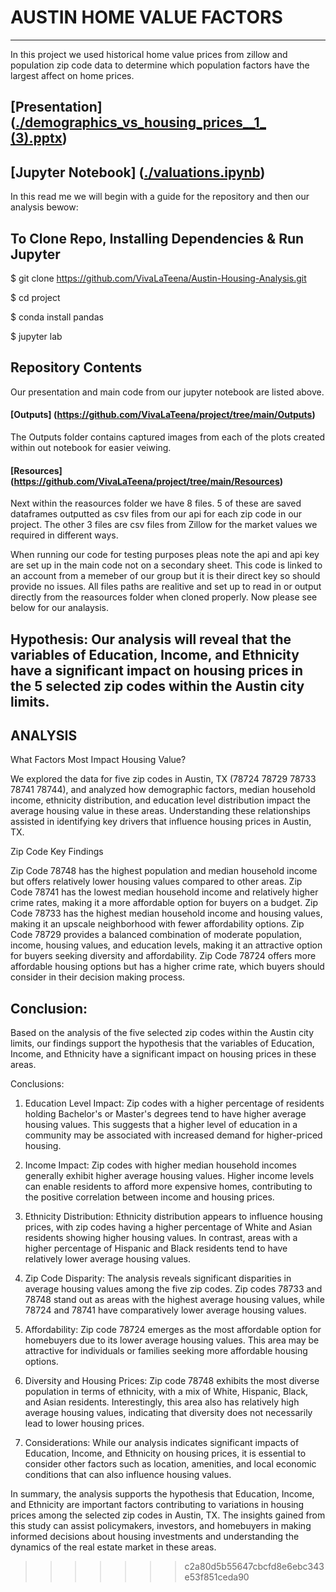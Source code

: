 # AUSTIN HOME VALUE FACTORS
<hr>
In this project we used historical home value prices from zillow and population zip code data to determine which population factors have the largest affect on home prices.

## [Presentation] ([./demographics_vs_housing_prices__1_ (3).pptx](https://github.com/VivaLaTeena/project/blob/main/demographics_vs_housing_prices__1_%20(3).pptx))

## [Jupyter Notebook] ([./valuations.ipynb](https://github.com/VivaLaTeena/project/blob/main/valuations.ipynb))

In this read me we will begin with a guide for the repository and then our analysis bewow: 

## To Clone Repo, Installing Dependencies & Run Jupyter

$ git clone https://github.com/VivaLaTeena/Austin-Housing-Analysis.git   

$ cd project   

$ conda install pandas   

$ jupyter lab

## Repository Contents

Our presentation and main code from our jupyter notebook are listed above.

#### [Outputs] (https://github.com/VivaLaTeena/project/tree/main/Outputs)
The Outputs folder contains captured images from each of the plots created within out notebook for easier veiwing.

#### [Resources] (https://github.com/VivaLaTeena/project/tree/main/Resources)
Next within the reasources folder we have 8 files. 5 of these are saved dataframes outputted as csv files from our api for each zip code in our project. The other 3 files are csv files from Zillow for the market values we required in different ways.

When running our code for testing purposes pleas note the api and api key are set up in the main code not on a secondary sheet. This code is linked to an account from a memeber of our group but it is their direct key so should provide no issues. All files paths are realitive and set up to read in or output directly from the reasources folder when cloned properly. Now please see below for our analaysis.

## Hypothesis: Our analysis will reveal that the variables of Education, Income, and Ethnicity have a significant impact on housing prices in the 5 selected zip codes within the Austin city limits.

## ANALYSIS

What Factors Most Impact Housing Value?

We explored the data for five zip codes in Austin, TX (78724 78729 78733 78741 78744), and analyzed how demographic factors, median household income, ethnicity distribution, and education level distribution impact the average housing value in these areas. Understanding these relationships assisted in identifying key drivers that influence housing prices in Austin, TX. 


Zip Code Key Findings

Zip Code 78748 has the highest population and median household income but offers relatively lower housing values compared to other areas.
Zip Code 78741 has the lowest median household income and relatively higher crime rates, making it a more affordable option for buyers on a budget.
 Zip Code 78733 has the highest median household income and housing values, making it an upscale neighborhood with fewer affordability options.
Zip Code 78729 provides a balanced combination of moderate population, income, housing values, and education levels, making it an attractive option for buyers seeking diversity and affordability.
 Zip Code 78724 offers more affordable housing options but has a higher crime rate, which buyers should consider in their decision making process.


## Conclusion:
 
Based on the analysis of the five selected zip codes within the Austin city limits, our findings support the hypothesis that the variables of Education, Income, and Ethnicity have a significant impact on housing prices in these areas.

Conclusions:

1. Education Level Impact: Zip codes with a higher percentage of residents holding Bachelor's or Master's degrees tend to have higher average housing values. This suggests that a higher level of education in a community may be associated with increased demand for higher-priced housing.

2. Income Impact: Zip codes with higher median household incomes generally exhibit higher average housing values. Higher income levels can enable residents to afford more expensive homes, contributing to the positive correlation between income and housing prices.

3. Ethnicity Distribution: Ethnicity distribution appears to influence housing prices, with zip codes having a higher percentage of White and Asian residents showing higher housing values. In contrast, areas with a higher percentage of Hispanic and Black residents tend to have relatively lower average housing values.

4. Zip Code Disparity: The analysis reveals significant disparities in average housing values among the five zip codes. Zip codes 78733 and 78748 stand out as areas with the highest average housing values, while 78724 and 78741 have comparatively lower average housing values.

5. Affordability: Zip code 78724 emerges as the most affordable option for homebuyers due to its lower average housing values. This area may be attractive for individuals or families seeking more affordable housing options.

6. Diversity and Housing Prices: Zip code 78748 exhibits the most diverse population in terms of ethnicity, with a mix of White, Hispanic, Black, and Asian residents. Interestingly, this area also has relatively high average housing values, indicating that diversity does not necessarily lead to lower housing prices.

7. Considerations: While our analysis indicates significant impacts of Education, Income, and Ethnicity on housing prices, it is essential to consider other factors such as location, amenities, and local economic conditions that can also influence housing values.

In summary, the analysis supports the hypothesis that Education, Income, and Ethnicity are important factors contributing to variations in housing prices among the selected zip codes in Austin, TX. The insights gained from this study can assist policymakers, investors, and homebuyers in making informed decisions about housing investments and understanding the dynamics of the real estate market in these areas.

>>>>>>> c2a80d5b55647cbcfd8e6ebc343e53f851ceda90
